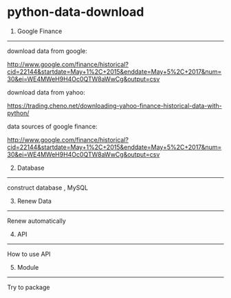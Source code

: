 # python-data-download


1. Google Finance
_____
download data from google: 

http://www.google.com/finance/historical?cid=22144&startdate=May+1%2C+2015&enddate=May+5%2C+2017&num=30&ei=WE4MWeH9H4Oc0QTW8aWwCg&output=csv

download data from yahoo: 

https://trading.cheno.net/downloading-yahoo-finance-historical-data-with-python/

data sources of google finance:

http://www.google.com/finance/historical?cid=22144&startdate=May+1%2C+2015&enddate=May+5%2C+2017&num=30&ei=WE4MWeH9H4Oc0QTW8aWwCg&output=csv




2. Database
____
construct database , MySQL


3. Renew Data
_____
Renew automatically


4. API
___
How to use API


5. Module
___
Try to package

